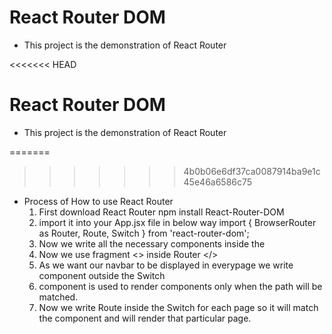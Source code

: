 # React Router DOM
- This project is the demonstration of React Router

<<<<<<< HEAD
# React Router DOM
- This project is the demonstration of React Router

=======
>>>>>>> 4b0b06e6df37ca0087914ba9e1c45e46a6586c75
- Process of How to use React Router
    1. First download React Router
        npm install React-Router-DOM
    2. import it into your App.jsx file in below way
        import { BrowserRouter as Router, Route, Switch } from 'react-router-dom';
    3. Now we write all the necessary components inside the 
        <Router> </Router>
    4. Now we use fragment <> inside Router </> 
    5. As we want our navbar to be displayed in everypage we write <navbar /> component outside the Switch
    6. <Switch> component is used to render components only when the path will be matched.
    7. Now we write Route inside the Switch for each page so it will match the component and will render that particular page.

